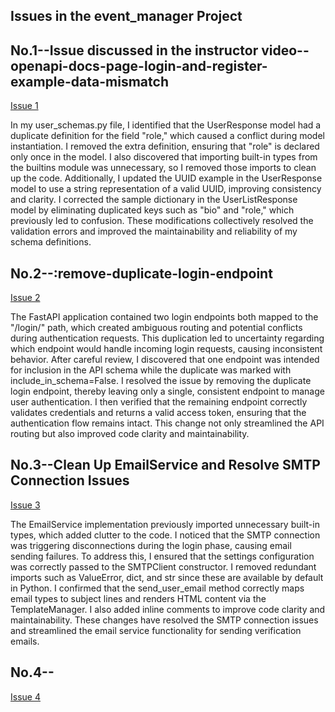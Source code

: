 ## Issues in the event_manager Project


## No.1--Issue discussed in the instructor video--openapi-docs-page-login-and-register-example-data-mismatch
[Issue 1](https://github.com/achutha25/event_manager/tree/1-openapi-docs-page-login-and-register-example-data-mismatch#)

In my user_schemas.py file, I identified that the UserResponse model had a duplicate definition for the field "role," which caused a conflict during model instantiation. I removed the extra definition, ensuring that "role" is declared only once in the model. I also discovered that importing built-in types from the builtins module was unnecessary, so I removed those imports to clean up the code. Additionally, I updated the UUID example in the UserResponse model to use a string representation of a valid UUID, improving consistency and clarity. I corrected the sample dictionary in the UserListResponse model by eliminating duplicated keys such as "bio" and "role," which previously led to confusion. These modifications collectively resolved the validation errors and improved the maintainability and reliability of my schema definitions.


## No.2--:remove-duplicate-login-endpoint
[Issue 2](https://github.com/achutha25/event_manager/tree/2-remove-duplicate-login-endpoint)

The FastAPI application contained two login endpoints both mapped to the "/login/" path, which created ambiguous routing and potential conflicts during authentication requests. This duplication led to uncertainty regarding which endpoint would handle incoming login requests, causing inconsistent behavior. After careful review, I discovered that one endpoint was intended for inclusion in the API schema while the duplicate was marked with include_in_schema=False. I resolved the issue by removing the duplicate login endpoint, thereby leaving only a single, consistent endpoint to manage user authentication. I then verified that the remaining endpoint correctly validates credentials and returns a valid access token, ensuring that the authentication flow remains intact. This change not only streamlined the API routing but also improved code clarity and maintainability.

## No.3--Clean Up EmailService and Resolve SMTP Connection Issues
[Issue 3](https://github.com/achutha25/event_manager/tree/3-clean-up-emailservice-and-resolve-smtp-connection-issues)

The EmailService implementation previously imported unnecessary built-in types, which added clutter to the code. I noticed that the SMTP connection was triggering disconnections during the login phase, causing email sending failures. To address this, I ensured that the settings configuration was correctly passed to the SMTPClient constructor. I removed redundant imports such as ValueError, dict, and str since these are available by default in Python. I confirmed that the send_user_email method correctly maps email types to subject lines and renders HTML content via the TemplateManager. I also added inline comments to improve code clarity and maintainability. These changes have resolved the SMTP connection issues and streamlined the email service functionality for sending verification emails.

## No.4--
[Issue 4]()